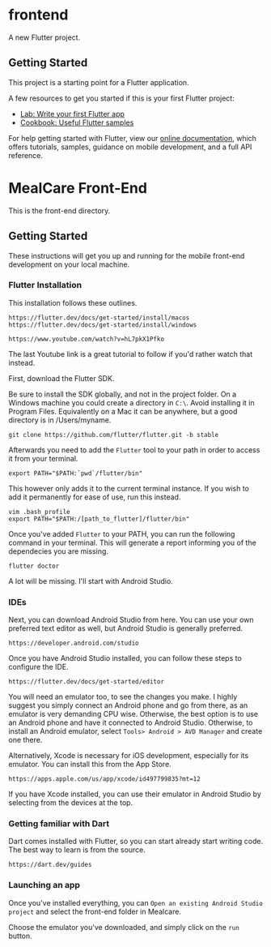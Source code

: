 # frontend

A new Flutter project.

## Getting Started

This project is a starting point for a Flutter application.

A few resources to get you started if this is your first Flutter project:

- [Lab: Write your first Flutter app](https://flutter.dev/docs/get-started/codelab)
- [Cookbook: Useful Flutter samples](https://flutter.dev/docs/cookbook)

For help getting started with Flutter, view our
[online documentation](https://flutter.dev/docs), which offers tutorials,
samples, guidance on mobile development, and a full API reference.

# MealCare Front-End

This is the front-end directory.

## Getting Started

These instructions will get you up and running for the mobile front-end development on your local machine.

### Flutter Installation

This installation follows these outlines.
```
https://flutter.dev/docs/get-started/install/macos
https://flutter.dev/docs/get-started/install/windows

https://www.youtube.com/watch?v=hL7pkX1Pfko
```

The last Youtube link is a great tutorial to follow if you'd rather watch that instead.

First, download the Flutter SDK.

Be sure to install the SDK globally, and not in the project folder. On a Windows machine you could create a directory in ```C:\```. Avoid installing it in Program Files. Equivalently on a Mac it can be anywhere, but a good directory is in /Users/myname.

```
git clone https://github.com/flutter/flutter.git -b stable
```

Afterwards you need to add the ```Flutter``` tool to your path in order to access it from your terminal.

```
export PATH="$PATH:`pwd`/flutter/bin"
```

This however only adds it to the current terminal instance. If you wish to add it permanently for ease of use, run this instead.

```
vim .bash_profile
export PATH="$PATH:/[path_to_flutter]/flutter/bin"
```

Once you've added ```Flutter``` to your PATH, you can run the following command in your terminal. This will generate a report informing you of the dependecies you are missing.

```
flutter doctor
```

A lot will be missing. I'll start with Android Studio.

### IDEs

Next, you can download Android Studio from here. You can use your own preferred text editor as well, but Android Studio is generally preferred.

```
https://developer.android.com/studio
```

Once you have Android Studio installed, you can follow these steps to configure the IDE.

```
https://flutter.dev/docs/get-started/editor
```

You will need an emulator too, to see the changes you make. I highly suggest you simply connect an Android phone and go from there, as an emulator is very demanding CPU wise. Otherwise, the best option is to use an Android phone and have it connected to Android Studio. Otherwise, to install an Android emulator, select ```Tools> Android > AVD Manager``` and create one there.


Alternatively, Xcode is necessary for iOS development, especially for its emulator. You can install this from the App Store.
```
https://apps.apple.com/us/app/xcode/id497799835?mt=12
```

If you have Xcode installed, you can use their emulator in Android Studio by selecting from the devices at the top.

### Getting familiar with Dart

Dart comes installed with Flutter, so you can start already start writing code. The best way to learn is from the source.

```
https://dart.dev/guides
```

### Launching an app

Once you've installed everything, you can ```Open an existing Android Studio project``` and select the front-end folder in Mealcare.

Choose the emulator you've downloaded, and simply click on the ```run``` button.
